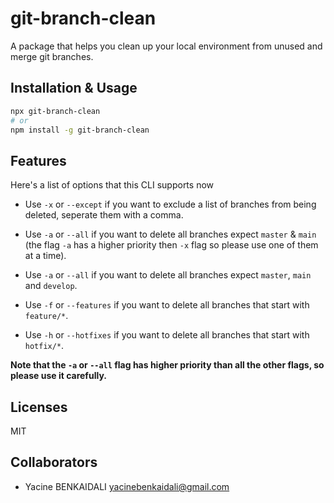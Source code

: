 # git-branch-clean

A package that helps you clean up your local environment from unused and merge git branches.

## Installation & Usage

```bash
npx git-branch-clean
# or
npm install -g git-branch-clean
```

## Features

Here's a list of options that this CLI supports now

- Use `-x` or `--except` if you want to exclude a list of branches from being deleted, seperate them with a comma.

- Use `-a` or `--all` if you want to delete all branches expect `master` & `main` (the flag `-a` has a higher priority then `-x` flag so please use one of them at a time).

- Use `-a` or `--all` if you want to delete all branches expect `master`, `main` and `develop`.

- Use `-f` or `--features` if you want to delete all branches that start with `feature/*`.

- Use `-h` or `--hotfixes` if you want to delete all branches that start with `hotfix/*`.

**Note that the `-a` or `--all` flag has higher priority than all the other flags, so please use it carefully.**

## Licenses

MIT

## Collaborators

- Yacine BENKAIDALI <yacinebenkaidali@gmail.com>
